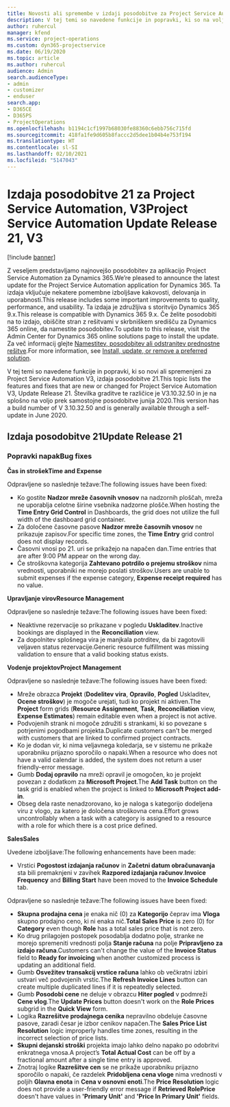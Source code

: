 ```yaml
---
title: Novosti ali spremembe v izdaji posodobitve za Project Service Automation 21, V3
description: V tej temi so navedene funkcije in popravki, ki so na voljo za Project Service Automation V3, izdaja posodobitve 21.
author: ruhercul
manager: kfend
ms.service: project-operations
ms.custom: dyn365-projectservice
ms.date: 06/19/2020
ms.topic: article
ms.author: ruhercul
audience: Admin
search.audienceType:
- admin
- customizer
- enduser
search.app:
- D365CE
- D365PS
- ProjectOperations
ms.openlocfilehash: b1194c1cf1997b68030fe88360c6ebb756c715fd
ms.sourcegitcommit: 418fa1fe9d605b8faccc2d5dee1b04b4e753f194
ms.translationtype: HT
ms.contentlocale: sl-SI
ms.lasthandoff: 02/10/2021
ms.locfileid: "5147043"
---
```

# <a name="project-service-automation-update-release-21-v3"></a><span data-ttu-id="5a304-103">Izdaja posodobitve 21 za Project Service Automation, V3</span><span class="sxs-lookup"><span data-stu-id="5a304-103">Project Service Automation Update Release 21, V3</span></span>

[!include [banner](../includes/psa-now-project-operations.md)]

<span data-ttu-id="5a304-104">Z veseljem predstavljamo najnovejšo posodobitev za aplikacijo Project Service Automation za Dynamics 365.</span><span class="sxs-lookup"><span data-stu-id="5a304-104">We’re pleased to announce the latest update for the Project Service Automation application for Dynamics 365.</span></span> <span data-ttu-id="5a304-105">Ta izdaja vključuje nekatere pomembne izboljšave kakovosti, delovanja in uporabnosti.</span><span class="sxs-lookup"><span data-stu-id="5a304-105">This release includes some important improvements to quality, performance, and usability.</span></span> <span data-ttu-id="5a304-106">Ta izdaja je združljiva s storitvijo Dynamics 365 9.x.</span><span class="sxs-lookup"><span data-stu-id="5a304-106">This release is compatible with Dynamics 365 9.x.</span></span> <span data-ttu-id="5a304-107">Če želite posodobiti na to izdajo, obiščite stran z rešitvami v skrbniškem središču za Dynamics 365 online, da namestite posodobitev.</span><span class="sxs-lookup"><span data-stu-id="5a304-107">To update to this release, visit the Admin Center for Dynamics 365 online solutions page to install the update.</span></span> <span data-ttu-id="5a304-108">Za več informacij glejte [Namestitev, posodobitev ali odstranitev prednostne rešitve](https://docs.microsoft.com/power-platform/admin/install-remove-preferred-solution).</span><span class="sxs-lookup"><span data-stu-id="5a304-108">For more information, see [Install, update, or remove a preferred solution](https://docs.microsoft.com/power-platform/admin/install-remove-preferred-solution).</span></span>

<span data-ttu-id="5a304-109">V tej temi so navedene funkcije in popravki, ki so novi ali spremenjeni za Project Service Automation V3, izdaja posodobitve 21.</span><span class="sxs-lookup"><span data-stu-id="5a304-109">This topic lists the features and fixes that are new or changed for Project Service Automation V3, Update Release 21.</span></span> <span data-ttu-id="5a304-110">Številka graditve te različice je V3.10.32.50 in je na splošno na voljo prek samostojne posodobitve junija 2020.</span><span class="sxs-lookup"><span data-stu-id="5a304-110">This version has a build number of V 3.10.32.50 and is generally available through a self-update in June 2020.</span></span>

## <a name="update-release-21"></a><span data-ttu-id="5a304-111">Izdaja posodobitve 21</span><span class="sxs-lookup"><span data-stu-id="5a304-111">Update Release 21</span></span>

### <a name="bug-fixes"></a><span data-ttu-id="5a304-112">Popravki napak</span><span class="sxs-lookup"><span data-stu-id="5a304-112">Bug fixes</span></span>

<span data-ttu-id="5a304-113">**Čas in strošek**</span><span class="sxs-lookup"><span data-stu-id="5a304-113">**Time and Expense**</span></span>

<span data-ttu-id="5a304-114">Odpravljene so naslednje težave:</span><span class="sxs-lookup"><span data-stu-id="5a304-114">The following issues have been fixed:</span></span>

- <span data-ttu-id="5a304-115">Ko gostite **Nadzor mreže časovnih vnosov** na nadzornih ploščah, mreža ne uporablja celotne širine vsebnika nadzorne plošče.</span><span class="sxs-lookup"><span data-stu-id="5a304-115">When hosting the **Time Entry Grid Control** in Dashboards, the grid does not utilize the full width of the dashboard grid container.</span></span>
- <span data-ttu-id="5a304-116">Za določene časovne pasove **Nadzor mreže časovnih vnosov** ne prikazuje zapisov.</span><span class="sxs-lookup"><span data-stu-id="5a304-116">For specific time zones, the **Time Entry** grid control does not display records.</span></span>
- <span data-ttu-id="5a304-117">Časovni vnosi po 21. uri se prikažejo na napačen dan.</span><span class="sxs-lookup"><span data-stu-id="5a304-117">Time entries that are after 9:00 PM appear on the wrong day.</span></span>
- <span data-ttu-id="5a304-118">Če stroškovna kategorija **Zahtevano potrdilo o prejemu stroškov** nima vrednosti, uporabniki ne morejo poslati stroškov.</span><span class="sxs-lookup"><span data-stu-id="5a304-118">Users are unable to submit expenses if the expense category, **Expense receipt required** has no value.</span></span>

<span data-ttu-id="5a304-119">**Upravljanje virov**</span><span class="sxs-lookup"><span data-stu-id="5a304-119">**Resource Management**</span></span>

<span data-ttu-id="5a304-120">Odpravljene so naslednje težave:</span><span class="sxs-lookup"><span data-stu-id="5a304-120">The following issues have been fixed:</span></span>

- <span data-ttu-id="5a304-121">Neaktivne rezervacije so prikazane v pogledu **Uskladitev**.</span><span class="sxs-lookup"><span data-stu-id="5a304-121">Inactive bookings are displayed in the **Reconciliation** view.</span></span>
- <span data-ttu-id="5a304-122">Za dopolnitev splošnega vira je manjkala potrditev, da bi zagotovili veljaven status rezervacije.</span><span class="sxs-lookup"><span data-stu-id="5a304-122">Generic resource fulfillment was missing validation to ensure that a valid booking status exists.</span></span>

<span data-ttu-id="5a304-123">**Vodenje projektov**</span><span class="sxs-lookup"><span data-stu-id="5a304-123">**Project Management**</span></span>

<span data-ttu-id="5a304-124">Odpravljene so naslednje težave:</span><span class="sxs-lookup"><span data-stu-id="5a304-124">The following issues have been fixed:</span></span>

- <span data-ttu-id="5a304-125">Mreže obrazca **Projekt** (**Dodelitev vira**, **Opravilo**, **Pogled** Uskladitev, **Ocene stroškov**) je mogoče urejati, tudi ko projekt ni aktiven.</span><span class="sxs-lookup"><span data-stu-id="5a304-125">The **Project** form grids (**Resource Assignment**, **Task**, **Reconciliation** view, **Expense Estimates**) remain editable even when a project is not active.</span></span>
- <span data-ttu-id="5a304-126">Podvojenih strank ni mogoče združiti s strankami, ki so povezane s potrjenimi pogodbami projekta.</span><span class="sxs-lookup"><span data-stu-id="5a304-126">Duplicate customers can't be merged with customers that are linked to confirmed project contracts.</span></span>
- <span data-ttu-id="5a304-127">Ko je dodan vir, ki nima veljavnega koledarja, se v sistemu ne prikaže uporabniku prijazno sporočilo o napaki.</span><span class="sxs-lookup"><span data-stu-id="5a304-127">When a resource who does not have a valid calendar is added, the system does not return a user friendly-error message.</span></span>
- <span data-ttu-id="5a304-128">Gumb **Dodaj opravilo** na mreži opravil je omogočen, ko je projekt povezan z dodatkom za **Microsoft Project**.</span><span class="sxs-lookup"><span data-stu-id="5a304-128">The **Add Task** button on the task grid is enabled when the project is linked to **Microsoft Project add-in**.</span></span>
- <span data-ttu-id="5a304-129">Obseg dela raste nenadzorovano, ko je naloga s kategorijo dodeljena viru z vlogo, za katero je določena stroškovna cena.</span><span class="sxs-lookup"><span data-stu-id="5a304-129">Effort grows uncontrollably when a task with a category is assigned to a resource with a role for which there is a cost price defined.</span></span>

<span data-ttu-id="5a304-130">**Sales**</span><span class="sxs-lookup"><span data-stu-id="5a304-130">**Sales**</span></span>

<span data-ttu-id="5a304-131">Uvedene izboljšave:</span><span class="sxs-lookup"><span data-stu-id="5a304-131">The following enhancements have been made:</span></span>

- <span data-ttu-id="5a304-132">Vrstici **Pogostost izdajanja računov** in **Začetni datum obračunavanja** sta bili premaknjeni v zavihek **Razpored izdajanja računov**.</span><span class="sxs-lookup"><span data-stu-id="5a304-132">**Invoice Frequency** and **Billing Start** have been moved to the **Invoice Schedule** tab.</span></span>

<span data-ttu-id="5a304-133">Odpravljene so naslednje težave:</span><span class="sxs-lookup"><span data-stu-id="5a304-133">The following issues have been fixed:</span></span>

- <span data-ttu-id="5a304-134">**Skupna prodajna cena** je enaka nič (0) za **Kategorijo** čeprav ima **Vloga** skupno prodajno ceno, ki ni enaka nič.</span><span class="sxs-lookup"><span data-stu-id="5a304-134">**Total Sales Price** is zero (0) for **Category** even though **Role** has a total sales price that is not zero.</span></span>
- <span data-ttu-id="5a304-135">Ko drug prilagojen postopek posodablja dodatno polje, stranke ne morejo spremeniti vrednosti polja **Stanje računa** na polje **Pripravljeno za izdajo računa**.</span><span class="sxs-lookup"><span data-stu-id="5a304-135">Customers can't change the value of the **Invoice Status** field to **Ready for invoicing** when another customized process is updating an additional field.</span></span>
- <span data-ttu-id="5a304-136">Gumb **Osvežitev transakcij vrstice računa** lahko ob večkratni izbiri ustvari več podvojenih vrstic.</span><span class="sxs-lookup"><span data-stu-id="5a304-136">The **Refresh Invoice Lines** button can create multiple duplicated lines if it is repeatedly selected.</span></span>
- <span data-ttu-id="5a304-137">Gumb **Posodobi cene** ne deluje v obrazcu **Hiter pogled** v podmreži **Cene vlog**.</span><span class="sxs-lookup"><span data-stu-id="5a304-137">The **Update Prices** button doesn't work on the **Role Prices** subgrid in the **Quick View** form.</span></span>
- <span data-ttu-id="5a304-138">Logika **Razrešitve prodajnega cenika** nepravilno obdeluje časovne pasove, zaradi česar je izbor cenikov napačen.</span><span class="sxs-lookup"><span data-stu-id="5a304-138">The **Sales Price List Resolution** logic improperly handles time zones, resulting in the incorrect selection of price lists.</span></span>
- <span data-ttu-id="5a304-139">**Skupni dejanski stroški** projekta imajo lahko delno napako po odobritvi enkratnega vnosa.</span><span class="sxs-lookup"><span data-stu-id="5a304-139">A project’s **Total Actual Cost** can be off by a fractional amount after a single time entry is approved.</span></span>
- <span data-ttu-id="5a304-140">Znotraj logike **Razrešitve cen** se ne prikaže uporabniku prijazno sporočilo o napaki, če razdelek **Pridobljena cena vloge** nima vrednosti v poljih **Glavna enota** in **Cena v osnovni enoti**.</span><span class="sxs-lookup"><span data-stu-id="5a304-140">The **Price Resolution** logic does not provide a user-friendly error message if **Retrieved RolePrice** doesn't have values in **'Primary Unit'** and **'Price In Primary Unit'** fields.</span></span>

